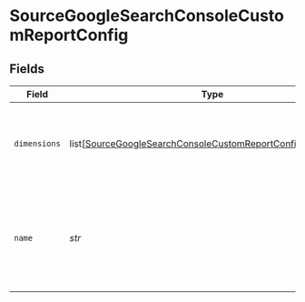 # SourceGoogleSearchConsoleCustomReportConfig


## Fields

| Field                                                                                                                                       | Type                                                                                                                                        | Required                                                                                                                                    | Description                                                                                                                                 |
| ------------------------------------------------------------------------------------------------------------------------------------------- | ------------------------------------------------------------------------------------------------------------------------------------------- | ------------------------------------------------------------------------------------------------------------------------------------------- | ------------------------------------------------------------------------------------------------------------------------------------------- |
| `dimensions`                                                                                                                                | list[[SourceGoogleSearchConsoleCustomReportConfigValidEnums](../../models/shared/sourcegooglesearchconsolecustomreportconfigvalidenums.md)] | :heavy_check_mark:                                                                                                                          | A list of dimensions (country, date, device, page, query)                                                                                   |
| `name`                                                                                                                                      | *str*                                                                                                                                       | :heavy_check_mark:                                                                                                                          | The name of the custom report, this name would be used as stream name                                                                       |